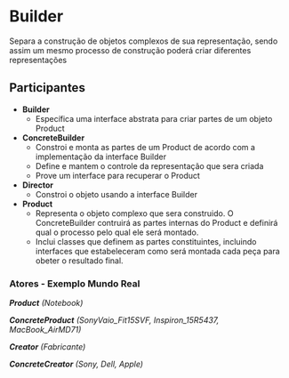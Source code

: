 ﻿Builder
================

Separa a construção de objetos complexos de sua representação, sendo assim um mesmo processo de construção poderá criar diferentes representações

Participantes
-------------

* __Builder__
    * Específica uma interface abstrata para criar partes de um objeto Product 
* __ConcreteBuilder__
    * Constroi e monta as partes de um Product de acordo com a implementação da interface Builder
	* Define e mantem o controle da representação que sera criada
	* Prove um interface para recuperar o Product
* __Director__
    * Constroi o objeto usando a interface Builder
* __Product__
    * Representa o objeto complexo que sera construido. O ConcreteBuilder contruirá as partes internas do Product e definirá qual o processo pelo qual ele será montado.
	* Inclui classes que definem as partes constituintes, incluindo interfaces que estabeleceram como será montada cada peça para obeter o resultado final.

### Atores - Exemplo Mundo Real
_**Product**_ _(Notebook)_

_**ConcreteProduct**_  _(SonyVaio_Fit15SVF, Inspiron_15R5437, MacBook_AirMD71)_

_**Creator**_ _(Fabricante)_

_**ConcreteCreator**_ _(Sony, Dell, Apple)_
